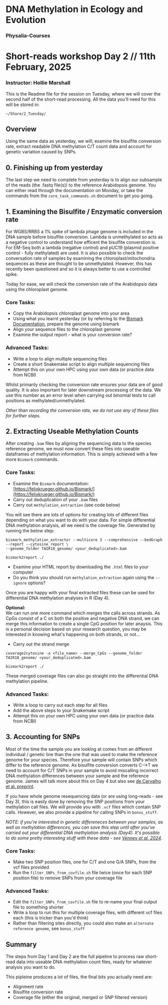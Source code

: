 # DNA Methylation in Ecology and Evolution

### Physalia-Courses 

# Short-reads workshop Day 2 // 11th February, 2025
### Instructor: Hollie Marshall

This is the Readme file for the session on Tuesday, where we will cover the second half of the short-read processing. All the data you'll need for this will be stored in: 

`~/Share/2_Tuesday/`

## Overview

Using the same data as yesterday, we will; examine the bisulfite conversion rate, extract readable DNA methylation C/T count data and account for genetic variation caused by SNPs.

## 0. Finishing up from yesterday

The last step we need to complete from yesterday is to align our subsample of the reads (the .fastq file(s)) to the reference Arabidopsis genome. You can either read through the documentation on Monday, or take the commands from the `core_task_commands.sh` document to get you going.

## 1. Examining the Bisulfite / Enzymatic conversion rate

For WGBS/RRBS a 1% spike of lambda phage genome is included in the DNA sample before bisulfite conversion. Lambda is unmethylated so acts as a negative control to understand how efficent the bisulfite converstion is. For EM-Seq both a lambda (negative control) and pUC19 (plasmid positive control - fully methylated) are used. It is also possible to check the conversation rate of samples by examining the chloroplast/mitochondria sequences as these are thought to be unmethylated. However, this has recently been questioned and so it is always better to use a controlled spike.

Today for ease, we will check the conversion rate of the Arabidopsis data using the chloroplast genome.

### Core Tasks:
* Copy the Arabidopsis chloroplast genome into your area
* Using what you learnt yesterday (or by referring to the [Bismark Documentation](https://felixkrueger.github.io/Bismark/), prepare the genome using bismark
* Align your sequence files to the chloroplast genome
* Examine the output report - what is your conversion rate?

### Advanced Tasks:
* Write a loop to align multiple sequencing files
* Create a short Snakemake script to align multiple sequencing files
* Attempt this on your own HPC using your own data (or practice data from NCBI)

Whilst primarily checking the conversion rate ensures your data are of good quality. It is also important for later downstream processing of the data. We use this number as an error level when carrying out binomial tests to call positions as methylated/unmethylated.

*Other than recording the conversion rate, we do not use any of these files for further steps.*


## 2. Extracting Useable Methylation Counts

After creating `.bam` files by aligning the sequencing data to the species reference genome, we must now convert these files into useable dataframes of methylation information. This is simply achieved with a few more `Bismark` commands.

### Core Tasks:
* Examine the `Bismark` documentation: [https://felixkrueger.github.io/Bismark/](https://felixkrueger.github.io/Bismark/)
* Carry out deduplication of your `.bam` files
* Carry out `methylation_extraction` (see code below)

You will see there are lots of options for creating lots of different files depending on what you want to do with your data. For simple differential DNA methylation analysis, all we need is the coverage file. Generated by running the below step:

```
bismark_methylation_extractor --multicore 3 --comprehensive --bedGraph --report --cytosine_report \
--genome_folder TAIR10_genome/ <your_deduplicated>.bam

bismark2report ./
```

* Examine your HTML report by downloading the `.html` files to your computer
* Do you think you should run `methylation_extraction` again using the `--ignore` options?

Once you are happy with your final extracted files these can be used for differential DNA methylation analyses in R (Day 4). 


**Optional:**\
We can run one more command which merges the calls across strands. As CpGs consist of a C on both the positive and negative DNA strand, we can merge this information to create a single CpG position for later anaysis. This is a personal decision based on your research question, you may be interested in knowing what's happening on both strands, or not...

* Carry out the strand merge

```
coverage2cytosine -o <file_name> --merge_CpGs --genome_folder TAIR10_genome/ <your_deduplicated>.bam

bismark2report ./
```

These merged coverage files can also go straight into the differential DNA methylation pipeline.

### Advanced Tasks:
* Write a loop to carry out each step for all files
* Add the above steps to your Snakemake script
* Attempt this on your own HPC using your own data (or practice data from NCBI)

## 3. Accounting for SNPs

Most of the time the sample you are looking at comes from an different individual / genetic line than the one that was used to make the reference genome for your species. Therefore your sample will contain SNPs which differ to the reference genome. As bisulfite conversion converts C-->T we need to account for C/T SNPs in your sample to avoid miscalling incorrect DNA methylation differences between your sample and the reference genome. James will talk more about this on Day 4 but also see [de Carvalho et al. preprint](https://zenodo.org/records/14671205).

If you have whole genome resequencing data (or are using long-reads - see Day 3), this is easily done by removing the SNP positions from your methylation call files. We will provide you with `.vcf` files which contain SNP calls. However, we also provide a pipeline for calling SNPs in `bonus_stuff`.

*NOTE: if you're interested in genetic differeneces between your samples, as well as methylation differences, you can save this step until after you've carried out your differential DNA methylation analysis (Day4). It's possible to do some pretty interesting stuff with these data - see [Venney et al. 2024](https://doi.org/10.1093/gbe/evae013).*

### Core Tasks:
* Make two SNP position files, one for C/T and one G/A SNPs, from the vcf files provided
* Run the `filter_SNPs_from_covfile.sh` file twice (once for each SNP position file) to remove SNPs from your coverage file

### Advanced Tasks:
* Edit the `filter_SNPs_from_covfile.sh` file to re-name your final output file to something shorter
* Write a loop to run this for multiple coverage files, with different vcf files each (this is tricker than you'd think)
* Rather than filtering sites directly, you could also make an `alternate reference genome`, see `bonus_stuff`

## Summary
The steps from Day 1 and Day 2 are the full pipeline to process raw short-read data into useable DNA methylation count files, ready for whatever analysis you want to do. 

This pipleine produces a lot of files, the final bits you actually need are:
* Alignment rate
* Bisulfite conversion rate
* Coverage file (either the original, merged or SNP filtered version)
